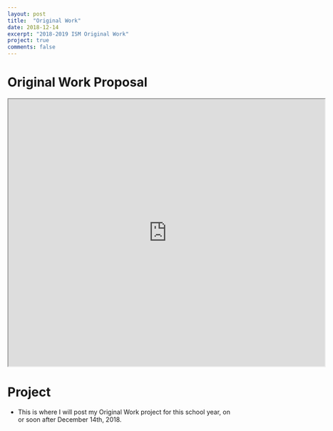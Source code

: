 ```yaml
---
layout: post
title:  "Original Work"
date: 2018-12-14
excerpt: "2018-2019 ISM Original Work"
project: true
comments: false
---
```


# Original Work Proposal

<iframe src="https://drive.google.com/file/d/1GfgNARdvitkgi6y13Cjfz6Tbm1gE5_Ji/preview" width="710" height="600"></iframe>

# Project

* This is where I will post my Original Work project for this school year, on or soon after December 14th, 2018.

